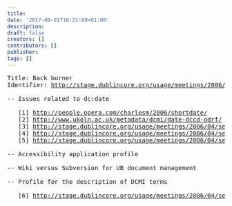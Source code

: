 ```yaml
---
title: 
date: '2017-09-01T16:21:09+01:00'
description: 
draft: false
creators: []
contributors: []
publisher: 
tags: []
---
```


<pre>
Title: Back burner
Identifier: <a href="/usage/meetings/2006/04/seattle/backburner/index.shtml">http://stage.dublincore.org/usage/meetings/2006/04/seattle/backburner/index.shtml</a>

-- Issues related to dc:date

   [1] <a href="http://people.opera.com/charlesm/2006/shortdate/">http://people.opera.com/charlesm/2006/shortdate/</a>
   [2] <a href="http://www.ukoln.ac.uk/metadata/dcmi/date-dccd-odrf/">http://www.ukoln.ac.uk/metadata/dcmi/date-dccd-odrf/</a>
   [3] <a href="/usage/meetings/2006/04/seattle/backburner/2005-08-10.rebecca-comments.txt">http://stage.dublincore.org/usage/meetings/2006/04/seattle/backburner/2005-08-10.rebecca-comments.txt</a>
   [4] <a href="/usage/meetings/2006/04/seattle/backburner/2005-08-13.YearMonthDate-profile.txt">http://stage.dublincore.org/usage/meetings/2006/04/seattle/backburner/2005-08-13.YearMonthDate-profile.txt</a>
   [5] <a href="/usage/meetings/2006/04/seattle/backburner/2005-08-22.douglas-campbell-long.txt">http://stage.dublincore.org/usage/meetings/2006/04/seattle/backburner/2005-08-22.douglas-campbell-long.txt</a>

-- Accessibility application profile

-- Wiki versus Subversion for UB document management

-- Profile for the description of DCMI terms

   [6] <a href="/usage/meetings/2006/04/seattle/backburner/2005-05-10.usageboard-profile.txt">http://stage.dublincore.org/usage/meetings/2006/04/seattle/backburner/2005-05-10.usageboard-profile.txt</a>
</pre>
